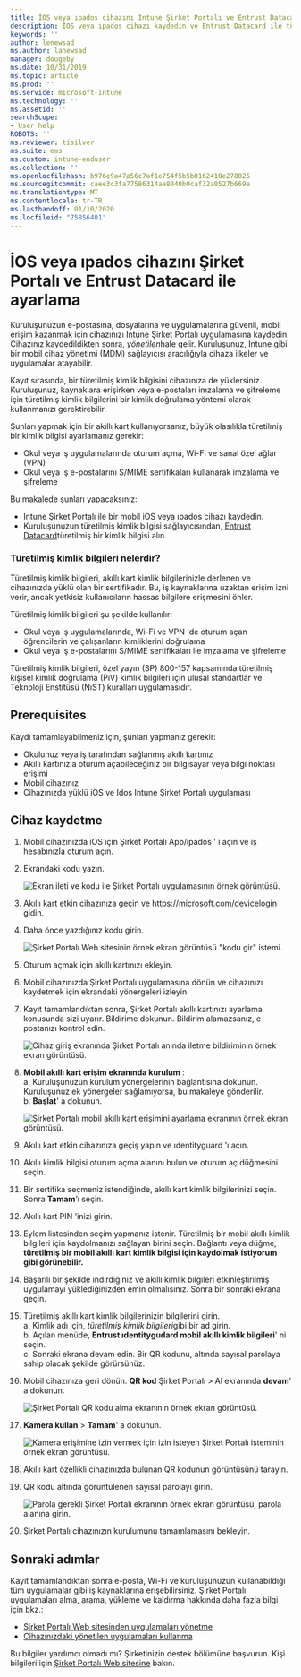 ```yaml
---
title: İOS veya ıpados cihazını Intune Şirket Portalı ve Entrust Datacard kaydetme
description: İOS veya ıpados cihazı kaydedin ve Entrust Datacard ile türetilmiş kimlik bilgisi kimlik doğrulamasını ayarlayın.
keywords: ''
author: lenewsad
ms.author: lanewsad
manager: dougeby
ms.date: 10/31/2019
ms.topic: article
ms.prod: ''
ms.service: microsoft-intune
ms.technology: ''
ms.assetid: ''
searchScope:
- User help
ROBOTS: ''
ms.reviewer: tisilver
ms.suite: ems
ms.custom: intune-enduser
ms.collection: ''
ms.openlocfilehash: b976e9a47a56c7af1e754f5b5b0162410e278025
ms.sourcegitcommit: caee3c3fa77586314aa8040b0caf32a0527b669e
ms.translationtype: MT
ms.contentlocale: tr-TR
ms.lasthandoff: 01/10/2020
ms.locfileid: "75856401"
---
```

# <a name="set-up-ios-or-ipados-device-with-company-portal-and-entrust-datacard"></a>İOS veya ıpados cihazını Şirket Portalı ve Entrust Datacard ile ayarlama

Kuruluşunuzun e-postasına, dosyalarına ve uygulamalarına güvenli, mobil erişim kazanmak için cihazınızı Intune Şirket Portalı uygulamasına kaydedin. Cihazınız kaydedildikten sonra, *yönetilen*hale gelir. Kuruluşunuz, Intune gibi bir mobil cihaz yönetimi (MDM) sağlayıcısı aracılığıyla cihaza ilkeler ve uygulamalar atayabilir.  

Kayıt sırasında, bir türetilmiş kimlik bilgisini cihazınıza de yüklersiniz. Kuruluşunuz, kaynaklara erişirken veya e-postaları imzalama ve şifreleme için türetilmiş kimlik bilgilerini bir kimlik doğrulama yöntemi olarak kullanmanızı gerektirebilir. 

Şunları yapmak için bir akıllı kart kullanıyorsanız, büyük olasılıkla türetilmiş bir kimlik bilgisi ayarlamanız gerekir:  

* Okul veya iş uygulamalarında oturum açma, Wi-Fi ve sanal özel ağlar (VPN)
* Okul veya iş e-postalarını S/MIME sertifikaları kullanarak imzalama ve şifreleme  

Bu makalede şunları yapacaksınız:  

   * Intune Şirket Portalı ile bir mobil iOS veya ıpados cihazı kaydedin.  
   * Kuruluşunuzun türetilmiş kimlik bilgisi sağlayıcısından, [Entrust Datacard](https://www.entrustdatacard.com/)türetilmiş bir kimlik bilgisi alın.  

### <a name="what-are-derived-credentials"></a>Türetilmiş kimlik bilgileri nelerdir?  
Türetilmiş kimlik bilgileri, akıllı kart kimlik bilgilerinizle derlenen ve cihazınızda yüklü olan bir sertifikadır. Bu, iş kaynaklarına uzaktan erişim izni verir, ancak yetkisiz kullanıcıların hassas bilgilere erişmesini önler.  

Türetilmiş kimlik bilgileri şu şekilde kullanılır: 
* Okul veya iş uygulamalarında, Wi-Fi ve VPN 'de oturum açan öğrencilerin ve çalışanların kimliklerini doğrulama
* Okul veya iş e-postalarını S/MIME sertifikaları ile imzalama ve şifreleme

Türetilmiş kimlik bilgileri, özel yayın (SP) 800-157 kapsamında türetilmiş kişisel kimlik doğrulama (PıV) kimlik bilgileri için ulusal standartlar ve Teknoloji Enstitüsü (NıST) kuralları uygulamasıdır.  

## <a name="prerequisites"></a>Prerequisites

 Kaydı tamamlayabilmeniz için, şunları yapmanız gerekir:

* Okulunuz veya iş tarafından sağlanmış akıllı kartınız
* Akıllı kartınızla oturum açabileceğiniz bir bilgisayar veya bilgi noktası erişimi
* Mobil cihazınız
* Cihazınızda yüklü iOS ve Idos Intune Şirket Portalı uygulaması  


## <a name="enroll-device"></a>Cihaz kaydetme  
1. Mobil cihazınızda iOS için Şirket Portalı App/ıpados ' i açın ve iş hesabınızla oturum açın.  

2. Ekrandaki kodu yazın.  

    ![Ekran ileti ve kodu ile Şirket Portalı uygulamasının örnek görüntüsü.](./media/copy-code-intercede.png)   

3. Akıllı kart etkin cihazınıza geçin ve https://microsoft.com/devicelogin gidin. 
4. Daha önce yazdığınız kodu girin.  

    ![Şirket Portalı Web sitesinin örnek ekran görüntüsü "kodu gir" istemi.](./media/enter-code-intercede.png)   

5. Oturum açmak için akıllı kartınızı ekleyin.   
6. Mobil cihazınızda Şirket Portalı uygulamasına dönün ve cihazınızı kaydetmek için ekrandaki yönergeleri izleyin.  
7. Kayıt tamamlandıktan sonra, Şirket Portalı akıllı kartınızı ayarlama konusunda sizi uyarır. Bildirime dokunun. Bildirim alamazsanız, e-postanızı kontrol edin.   

    ![Cihaz giriş ekranında Şirket Portalı anında iletme bildiriminin örnek ekran görüntüsü.](./media/action-required-in-app-intercede.png)  

8. **Mobil akıllı kart erişim ekranında kurulum** :   
    a. Kuruluşunuzun kurulum yönergelerinin bağlantısına dokunun. Kuruluşunuz ek yönergeler sağlamıyorsa, bu makaleye gönderilir.  
    b. **Başlat**' a dokunun.  

    ![Şirket Portalı mobil akıllı kart erişimini ayarlama ekranının örnek ekran görüntüsü.](./media/smart-card-info-intercede.png)

9. Akıllı kart etkin cihazınıza geçiş yapın ve ıdentityguard 'ı açın. 
10. Akıllı kimlik bilgisi oturum açma alanını bulun ve oturum aç düğmesini seçin.  
11. Bir sertifika seçmeniz istendiğinde, akıllı kart kimlik bilgilerinizi seçin. Sonra **Tamam**’ı seçin. 
12. Akıllı kart PIN 'inizi girin.  
13. Eylem listesinden seçim yapmanız istenir. Türetilmiş bir mobil akıllı kimlik bilgileri için kaydolmanızı sağlayan birini seçin. Bağlantı veya düğme, **türetilmiş bir mobil akıllı kart kimlik bilgisi için kaydolmak istiyorum gibi görünebilir.**  
14. Başarılı bir şekilde indirdiğiniz ve akıllı kimlik bilgileri etkinleştirilmiş uygulamayı yüklediğinizden emin olmalısınız. Sonra bir sonraki ekrana geçin.   
15. Türetilmiş akıllı kart kimlik bilgilerinizin bilgilerini girin.  
    a. Kimlik adı için, *türetilmiş kimlik bilgileri*gibi bir ad girin.  
    b. Açılan menüde, **Entrust ıdentitygudard mobil akıllı kimlik bilgileri**' ni seçin.  
    c. Sonraki ekrana devam edin. Bir QR kodunu, altında sayısal parolaya sahip olacak şekilde görürsünüz.  

16. Mobil cihazınıza geri dönün. **QR kod** Şirket Portalı > Al ekranında **devam**' a dokunun. 

    ![Şirket Portalı QR kodu alma ekranının örnek ekran görüntüsü.](./media/get-qr-code-intercede.png)  
17. **Kamera kullan** > **Tamam**' a dokunun.  

    ![Kamera erişimine izin vermek için izin isteyen Şirket Portalı isteminin örnek ekran görüntüsü.](./media/allow-cp-camera-access-intercede.png)  
18. Akıllı kart özellikli cihazınızda bulunan QR kodunun görüntüsünü tarayın.  
19. QR kodu altında görüntülenen sayısal parolayı girin.  

    ![Parola gerekli Şirket Portalı ekranının örnek ekran görüntüsü, parola alanına girin.](./media/enter-password-derived-credentials.png)   

20. Şirket Portalı cihazınızın kurulumunu tamamlamasını bekleyin.  


## <a name="next-steps"></a>Sonraki adımlar  
Kayıt tamamlandıktan sonra e-posta, Wi-Fi ve kuruluşunuzun kullanabildiği tüm uygulamalar gibi iş kaynaklarına erişebilirsiniz. Şirket Portalı uygulamaları alma, arama, yükleme ve kaldırma hakkında daha fazla bilgi için bkz.:

* [Şirket Portalı Web sitesinden uygulamaları yönetme](manage-apps-cpweb.md)  
* [Cihazınızdaki yönetilen uygulamaları kullanma](use-managed-apps-on-your-device-ios.md)  

Bu bilgiler yardımcı olmadı mı? Şirketinizin destek bölümüne başvurun. Kişi bilgileri için [Şirket Portalı Web sitesine](https://go.microsoft.com/fwlink/?linkid=2010980) bakın.  
